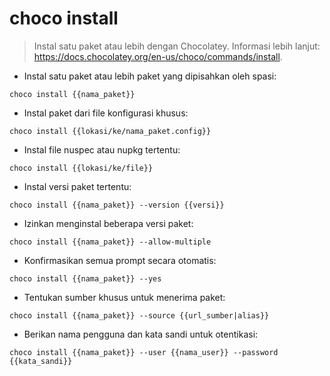 # choco install

> Instal satu paket atau lebih dengan Chocolatey.
> Informasi lebih lanjut: <https://docs.chocolatey.org/en-us/choco/commands/install>.

- Instal satu paket atau lebih paket yang dipisahkan oleh spasi:

`choco install {{nama_paket}}`

- Instal paket dari file konfigurasi khusus:

`choco install {{lokasi/ke/nama_paket.config}}`

- Instal file nuspec atau nupkg tertentu:

`choco install {{lokasi/ke/file}}`

- Instal versi paket tertentu:

`choco install {{nama_paket}} --version {{versi}}`

- Izinkan menginstal beberapa versi paket:

`choco install {{nama_paket}} --allow-multiple`

- Konfirmasikan semua prompt secara otomatis:

`choco install {{nama_paket}} --yes`

- Tentukan sumber khusus untuk menerima paket:

`choco install {{nama_paket}} --source {{url_sumber|alias}}`

- Berikan nama pengguna dan kata sandi untuk otentikasi:

`choco install {{nama_paket}} --user {{nama_user}} --password {{kata_sandi}}`
